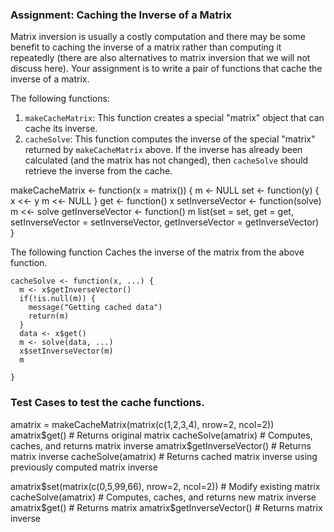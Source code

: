 ### Assignment: Caching the Inverse of a Matrix

Matrix inversion is usually a costly computation and there may be some
benefit to caching the inverse of a matrix rather than computing it
repeatedly (there are also alternatives to matrix inversion that we will
not discuss here). Your assignment is to write a pair of functions that
cache the inverse of a matrix.

The following functions:

1.  `makeCacheMatrix`: This function creates a special "matrix" object
    that can cache its inverse.
2.  `cacheSolve`: This function computes the inverse of the special
    "matrix" returned by `makeCacheMatrix` above. If the inverse has
    already been calculated (and the matrix has not changed), then
    `cacheSolve` should retrieve the inverse from the cache.

<!-- -->

makeCacheMatrix <- function(x = matrix()) {
  m <- NULL
  set <- function(y) {
    x <<- y
    m <<- NULL
  }
  get <- function() x
  setInverseVector <- function(solve) m <<- solve
  getInverseVector <- function() m
  list(set = set, get = get,
       setInverseVector = setInverseVector,
       getInverseVector = getInverseVector)   
}

The following function  Caches the inverse of the matrix from the above function. 

    cacheSolve <- function(x, ...) {
      m <- x$getInverseVector()
      if(!is.null(m)) {
        message("Getting cached data")
        return(m)
      }
      data <- x$get()
      m <- solve(data, ...)
      x$setInverseVector(m)
      m
      
    }

### Test Cases to test the cache functions.
<!-- -->
amatrix = makeCacheMatrix(matrix(c(1,2,3,4), nrow=2, ncol=2))
amatrix$get()         # Returns original matrix
cacheSolve(amatrix)   # Computes, caches, and returns    matrix inverse
amatrix$getInverseVector()  # Returns matrix inverse
cacheSolve(amatrix)   # Returns cached matrix inverse using previously computed matrix inverse

amatrix$set(matrix(c(0,5,99,66), nrow=2, ncol=2)) # Modify existing matrix
cacheSolve(amatrix)   # Computes, caches, and returns new matrix inverse
amatrix$get()         # Returns matrix
amatrix$getInverseVector()  # Returns matrix inverse


